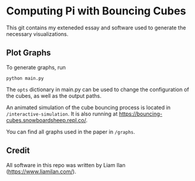 # Computing Pi with Bouncing Cubes
This git contains my exteneded essay and software used to generate the necessary visualizations.

## Plot Graphs
To generate graphs, run

```
python main.py
```

The `opts` dictionary in main.py can be used to change the configuration of the cubes, as well as the output paths.

An animated simulation of the cube bouncing process is located in `/interactive-simulation`. It is also running at https://bouncing-cubes.snowboardsheep.repl.co/.

You can find all graphs used in the paper in `/graphs`. 

## Credit
All software in this repo was written by Liam Ilan (https://www.liamilan.com/).